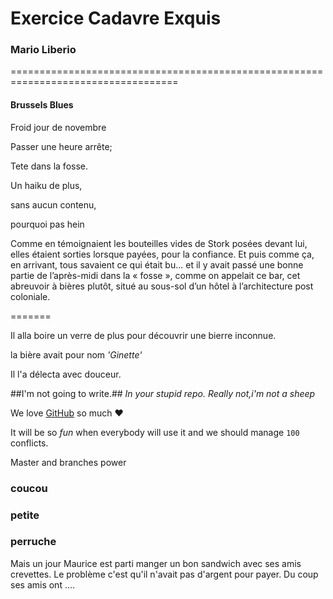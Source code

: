 # Exercice Cadavre Exquis
### Mario Liberio

===================================================================================

#### Brussels Blues




Froid jour de novembre

Passer une heure arrête;

Tete dans la fosse.

Un haiku de plus,

sans aucun contenu,

pourquoi pas hein



Comme en témoignaient les bouteilles vides de Stork posées devant lui, elles étaient sorties lorsque payées, pour la confiance. Et puis comme ça, en arrivant, tous savaient ce qui était bu... et il y avait passé une bonne partie de l’après-midi dans la « fosse », comme on appelait ce bar, cet abreuvoir à bières plutôt, situé au sous-sol d’un hôtel à l’architecture post coloniale.


=======


Il alla boire un verre de plus pour découvrir une bierre inconnue.

la bière avait pour nom *'Ginette'*

Il l'a délecta avec douceur.


##I'm not going to write.## 
*In your stupid repo.* 
_Really not,i'm not a sheep_ 


We love [GitHub](https://github.com) so much :heart:

It will be so *fun* when everybody will use it and we should manage `100` conflicts.

Master and branches power
 

### coucou
### petite
### perruche



Mais un jour Maurice est parti manger un bon sandwich avec ses amis crevettes. 
Le problème c'est qu'il n'avait pas d'argent pour payer. 
Du coup ses amis ont .... 
